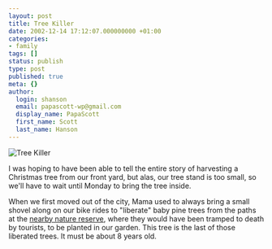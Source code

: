 ```yaml
---
layout: post
title: Tree Killer
date: 2002-12-14 17:12:07.000000000 +01:00
categories:
- family
tags: []
status: publish
type: post
published: true
meta: {}
author:
  login: shanson
  email: papascott-wp@gmail.com
  display_name: PapaScott
  first_name: Scott
  last_name: Hanson
---
```

<p><img src="/images/smhtree1202.jpg" border="0" alt="Tree Killer" /></p>
<p>I was hoping to have been able to tell the entire story of harvesting a Christmas tree from our front yard, but alas, our tree stand is too small, so we'll have to wait until Monday to bring the tree inside. </p>
<p>When we first moved out of the city, Mama used to always bring a small shovel along on our bike rides to "liberate" baby pine trees from the paths at the <a href="http://www.mu.niedersachsen.de/Aktuell/naturparke/heide.htm" title="Naturpark Lüneburger Heide">nearby nature reserve</a>, where they would have been tramped to death by tourists, to be planted in our garden. This tree is the last of those liberated trees. It must be about 8 years old.</p>
